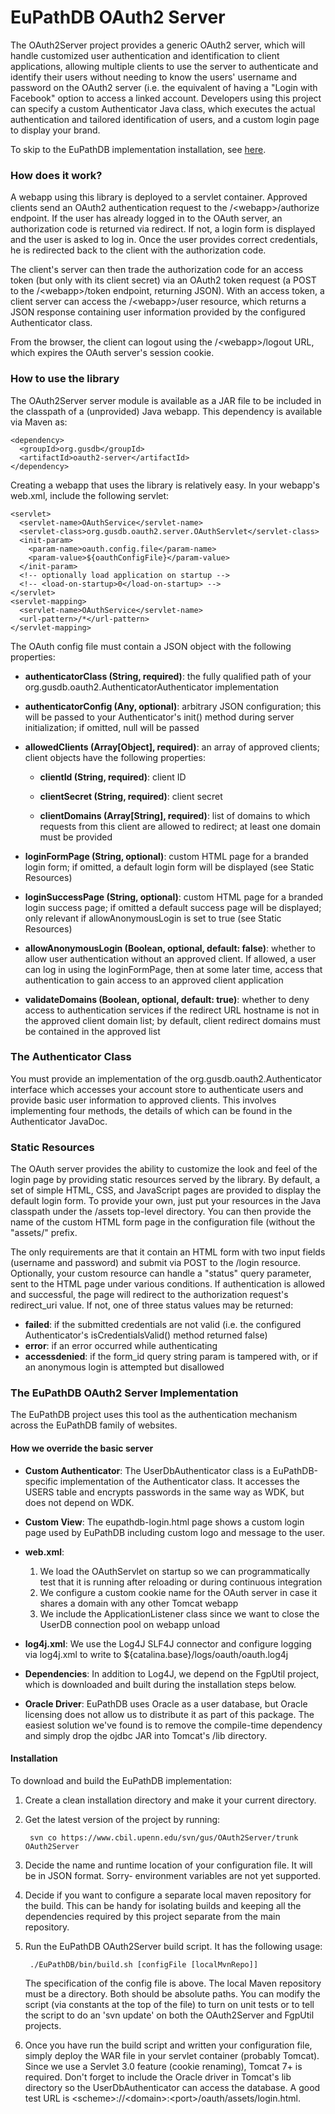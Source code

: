 
EuPathDB OAuth2 Server
======================

The OAuth2Server project provides a generic OAuth2 server, which will handle
customized user authentication and identification to client applications,
allowing multiple clients to use the server to authenticate and identify their
users without needing to know the users' username and password on the OAuth2
server (i.e. the equivalent of having a "Login with Facebook" option to access a
linked account.  Developers using this project can specify a custom
Authenticator Java class, which executes the actual authentication and tailored
identification of users, and a custom login page to display your brand.

To skip to the EuPathDB implementation installation, see [here](#installation).

### How does it work? ###

A webapp using this library is deployed to a servlet container.  Approved
clients send an OAuth2 authentication request to the /\<webapp>/authorize
endpoint.  If the user has already logged in to the OAuth server, an
authorization code is returned via redirect.  If not, a login form is displayed
and the user is asked to log in.  Once the user provides correct credentials,
he is redirected back to the client with the authorization code.

The client's server can then trade the authorization code for an access token
(but only with its client secret) via an OAuth2 token request (a POST to the
/\<webapp>/token endpoint, returning JSON).  With an access token, a client
server can access the /\<webapp>/user resource, which returns a JSON response
containing user information provided by the configured Authenticator class.

From the browser, the client can logout using the /\<webapp>/logout URL, which
expires the OAuth server's session cookie.

### How to use the library ###

The OAuth2Server server module is available as a JAR file to be included in the
classpath of a (unprovided) Java webapp.  This dependency is available via Maven
as:

    <dependency>
      <groupId>org.gusdb</groupId>
      <artifactId>oauth2-server</artifactId>
    </dependency>

Creating a webapp that uses the library is relatively easy.  In your webapp's
web.xml, include the following servlet:

    <servlet>
      <servlet-name>OAuthService</servlet-name>
      <servlet-class>org.gusdb.oauth2.server.OAuthServlet</servlet-class>
      <init-param>
        <param-name>oauth.config.file</param-name>
        <param-value>${oauthConfigFile}</param-value>
      </init-param>
      <!-- optionally load application on startup -->
      <!-- <load-on-startup>0</load-on-startup> -->
    </servlet>
    <servlet-mapping>
      <servlet-name>OAuthService</servlet-name>
      <url-pattern>/*</url-pattern>
    </servlet-mapping>

The OAuth config file must contain a JSON object with the following properties:

* **authenticatorClass (String, required)**: the fully qualified path of your
      org.gusdb.oauth2.AuthenticatorAuthenticator implementation

* **authenticatorConfig (Any, optional)**: arbitrary JSON configuration; this will
      be passed to your Authenticator's init() method during server
      initialization; if omitted, null will be passed

* **allowedClients (Array[Object], required)**: an array of approved clients;
      client objects have the following properties:

    - **clientId (String, required)**: client ID

    - **clientSecret (String, required)**: client secret

    - **clientDomains (Array[String], required)**: list of domains to which
            requests from this client are allowed to redirect; at least
            one domain must be provided

* **loginFormPage (String, optional)**: custom HTML page for a branded login form;
      if omitted, a default login form will be displayed (see Static Resources)

* **loginSuccessPage (String, optional)**: custom HTML page for a branded login
      success page; if omitted a default success page will be displayed; only
      relevant if allowAnonymousLogin is set to true (see Static Resources)

* **allowAnonymousLogin (Boolean, optional, default: false)**: whether to allow
      user authentication without an approved client.  If allowed, a user can
      log in using the loginFormPage, then at some later time, access that
      authentication to gain access to an approved client application

* **validateDomains (Boolean, optional, default: true)**: whether to deny access
      to authentication services if the redirect URL hostname is not in the
      approved client domain list; by default, client redirect domains must
      be contained in the approved list

### The Authenticator Class ###

You must provide an implementation of the org.gusdb.oauth2.Authenticator
interface which accesses your account store to authenticate users and provide
basic user information to approved clients.  This involves implementing four
methods, the details of which can be found in the Authenticator JavaDoc.

### Static Resources ###

The OAuth server provides the ability to customize the look and feel of the
login page by providing static resources served by the library.  By default, a
set of simple HTML, CSS, and JavaScript pages are provided to display the
default login form.  To provide your own, just put your resources in the Java
classpath under the /assets top-level directory.  You can then provide the name
of the custom HTML form page in the configuration file (without the "assets/"
prefix.

The only requirements are that it contain an HTML form with two input fields
(username and password) and submit via POST to the /login resource.  Optionally,
your custom resource can handle a "status" query parameter, sent to the HTML
page under various conditions.  If authentication is allowed and successful, the
page will redirect to the authorization request's redirect_uri value.  If not,
one of three status values may be returned:

* **failed**: if the submitted credentials are not valid (i.e. the configured
Authenticator's isCredentialsValid() method returned false)
* **error**: if an error occurred while authenticating
* **accessdenied**: if the form_id query string param is tampered with, or if
an anonymous login is attempted but disallowed

### The EuPathDB OAuth2 Server Implementation ###

The EuPathDB project uses this tool as the authentication mechanism across
the EuPathDB family of websites.

#### How we override the basic server ####

* **Custom Authenticator**: The UserDbAuthenticator class is a EuPathDB-specific
    implementation of the Authenticator class.  It accesses the USERS table and
    encrypts passwords in the same way as WDK, but does not depend on WDK.

* **Custom View**: The eupathdb-login.html page shows a custom login page used
    by EuPathDB including custom logo and message to the user.

* **web.xml**:
    1. We load the OAuthServlet on startup so we can programmatically test
        that it is running after reloading or during continuous integration
    2. We configure a custom cookie name for the OAuth server in case it shares
        a domain with any other Tomcat webapp
    3. We include the ApplicationListener class since we want to close the
        UserDB connection pool on webapp unload

* **log4j.xml**: We use the Log4J SLF4J connector and configure logging via
    log4j.xml to write to ${catalina.base}/logs/oauth/oauth.log4j

* **Dependencies**: In addition to Log4J, we depend on the FgpUtil project,
    which is downloaded and built during the installation steps below.

* **Oracle Driver**: EuPathDB uses Oracle as a user database, but Oracle
    licensing does not allow us to distribute it as part of this package.  The
    easiest solution we've found is to remove the compile-time dependency and
    simply drop the ojdbc JAR into Tomcat's /lib directory.

<a name="installation"></a>

#### Installation ####

To download and build the EuPathDB implementation:

1. Create a clean installation directory and make it your current directory.

2. Get the latest version of the project by running:

        svn co https://www.cbil.upenn.edu/svn/gus/OAuth2Server/trunk OAuth2Server

3. Decide the name and runtime location of your configuration file.  It will
    be in JSON format.  Sorry- environment variables are not yet supported.

4. Decide if you want to configure a separate local maven repository for the
    build.  This can be handy for isolating builds and keeping all the
    dependencies required by this project separate from the main repository.

5. Run the EuPathDB OAuth2Server build script.  It has the following usage:

        ./EuPathDB/bin/build.sh [configFile [localMvnRepo]]

   The specification of the config file is above.  The local Maven repository
   must be a directory.  Both should be absolute paths.  You can modify the
   script (via constants at the top of the file) to turn on unit tests or to
   tell the script to do an 'svn update' on both the OAuth2Server and FgpUtil
   projects.

6. Once you have run the build script and written your configuration file,
    simply deploy the WAR file in your servlet container (probably Tomcat).
    Since we use a Servlet 3.0 feature (cookie renaming), Tomcat 7+ is required.
    Don't forget to include the Oracle driver in Tomcat's lib directory so
    the UserDbAuthenticator can access the database.  A good test URL is
    \<scheme>://\<domain>:\<port>/oauth/assets/login.html. 
    